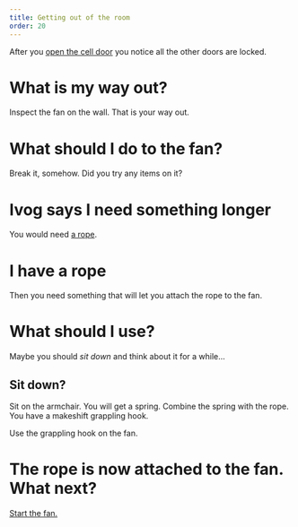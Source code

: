 ```yaml
---
title: Getting out of the room
order: 20
---
```


After you [open the cell door](cell-door.md) you notice all the other doors are locked.

# What is my way out?
Inspect the fan on the wall. That is your way out.

# What should I do to the fan?
Break it, somehow. Did you try any items on it?

# Ivog says I need something longer
You would need [a rope](rope.md).

# I have a rope
Then you need something that will let you attach the rope to the fan.

# What should I use?
Maybe you should _sit down_ and think about it for a while...

## Sit down?
Sit on the armchair. You will get a spring. Combine the spring with the rope. You have a makeshift grappling hook.

Use the grappling hook on the fan.

# The rope is now attached to the fan. What next?
[Start the fan.](start-fan.md)
